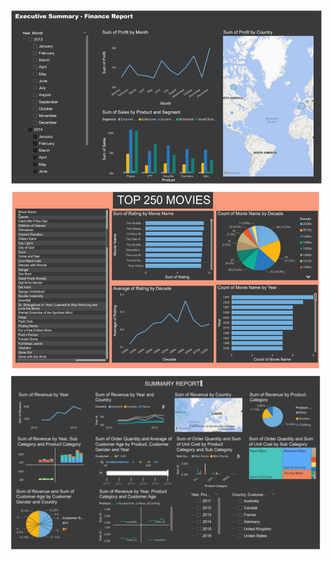 <img alt="profile.md file screenshot" src="/finance.png"/>
<img alt="profile.md file screenshot" src="/movie.png"/>
<img alt="profile.md file screenshot" src="/data.png"/>
